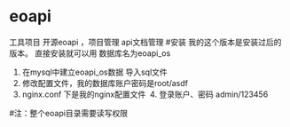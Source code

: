 # eoapi
工具项目 开源eoapi ，项目管理 api文档管理
#安装
  我的这个版本是安装过后的版本。
  直接安装就可以用
  数据库名为eoapi_os
  1. 在mysql中建立eoapi_os数据  导入sql文件
  2. 修改配置文件，我的数据库账户密码是root/asdf
  3. nginx.conf 下是我的nginx配置文件
  4. 登录账户、密码  admin/123456

  
#注：整个eoapi目录需要读写权限
